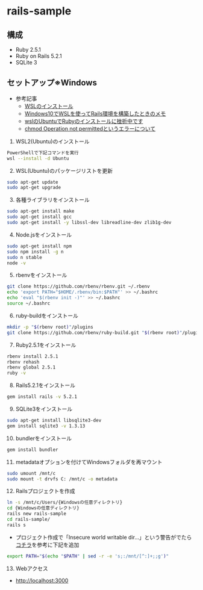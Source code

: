# rails-sample

## 構成
 - Ruby 2.5.1
 - Ruby on Rails 5.2.1
 - SQLite 3

## セットアップ※Windows
 - 参考記事
   - [WSLのインストール](https://docs.microsoft.com/ja-jp/windows/wsl/install)
   - [Windows10でWSLを使ってRails環境を構築したときのメモ](https://qiita.com/ksh-fthr/items/64a4e86c8bad08322c94)
   - [wslのUbuntuでRubyのインストールに挫折中です](https://teratail.com/questions/182233)
   - [chmod Operation not permittedというエラーについて](https://ja.stackoverflow.com/questions/60298/chmod-operation-not-permitted-%E3%81%A8%E3%81%84%E3%81%86%E3%82%A8%E3%83%A9%E3%83%BC%E3%81%AB%E3%81%A4%E3%81%84%E3%81%A6)

1. WSL2(Ubuntu)のインストール
```bash
PowerShellで下記コマンドを実行
wsl --install -d Ubuntu
```
2. WSL(Ubuntu)のパッケージリストを更新
```bash
sudo apt-get update
sudo apt-get upgrade
```
3. 各種ライブラリをインストール
```bash
sudo apt-get install make
sudo apt-get install gcc
sudo apt-get install -y libssl-dev libreadline-dev zlib1g-dev
```
4. Node.jsをインストール
```bash
sudo apt-get install npm
sudo npm install -g n
sudo n stable
node -v
```
5. rbenvをインストール
```bash
git clone https://github.com/rbenv/rbenv.git ~/.rbenv
echo 'export PATH="$HOME/.rbenv/bin:$PATH"' >> ~/.bashrc
echo 'eval "$(rbenv init -)"' >> ~/.bashrc
source ~/.bashrc
```
6. ruby-buildをインストール
```bash
mkdir -p "$(rbenv root)"/plugins
git clone https://github.com/rbenv/ruby-build.git "$(rbenv root)"/plugins/ruby-build
```
7. Ruby2.5.1をインストール
```bash
rbenv install 2.5.1
rbenv rehash
rbenv global 2.5.1
ruby -v
```
8. Rails5.2.1をインストール
```bash
gem install rails -v 5.2.1
```
9. SQLite3をインストール
```bash
sudo apt-get install libsqlite3-dev
gem install sqlite3 -v 1.3.13
```
10. bundlerをインストール
```bash
gem install bundler
```
11. metadataオプションを付けてWindowsフォルダを再マウント
```bash
sudo umount /mnt/c
sudo mount -t drvfs C: /mnt/c -o metadata
```
12. Railsプロジェクトを作成
```bash
ln -s /mnt/c/Users/{Windowsの任意ディレクトリ}
cd {Windowsの任意ディレクトリ}
rails new rails-sample
cd rails-sample/
rails s
```
  - プロジェクト作成で「Insecure world writable dir…」という警告がでたら[コチラ](https://www.oiax.jp/books/insecure_world_writable_dir.html)を参考に下記を追加
```bash
export PATH="$(echo "$PATH" | sed -r -e 's;:/mnt/[^:]+;;g')"
```
13. Webアクセス
  - [http://localhost:3000](http://localhost:3000)
